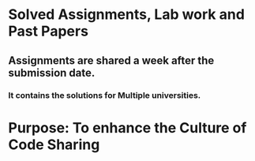 # Solved Assignments, Lab work and Past Papers
## Assignments are shared a week after the submission date.
### It contains the solutions for Multiple universities.
# Purpose: To enhance the Culture of Code Sharing

